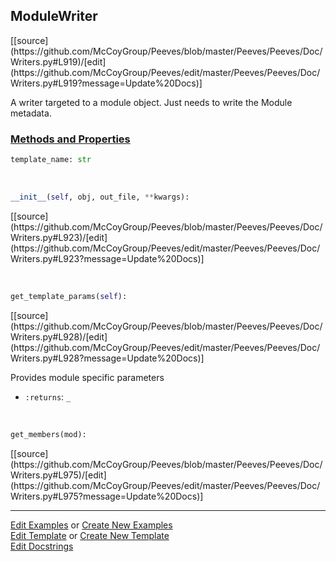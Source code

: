 ## <a id="Peeves.Peeves.Doc.Writers.ModuleWriter">ModuleWriter</a> 
<div class="docs-source-link" markdown="1">
[[source](https://github.com/McCoyGroup/Peeves/blob/master/Peeves/Peeves/Doc/Writers.py#L919)/[edit](https://github.com/McCoyGroup/Peeves/edit/master/Peeves/Peeves/Doc/Writers.py#L919?message=Update%20Docs)]
</div>

A writer targeted to a module object. Just needs to write the Module metadata.



<div class="collapsible-section">
 <div class="collapsible-section collapsible-section-header" markdown="1">
 
### <a class="collapse-link" data-toggle="collapse" href="#methods">Methods and Properties</a> <a class="float-right" data-toggle="collapse" href="#methods"><i class="fa fa-chevron-down"></i></a>

 </div>
 <div class="collapsible-section collapsible-section-body collapse" id="methods" markdown="1">

```python
template_name: str
```
<a id="Peeves.Peeves.Doc.Writers.ModuleWriter.__init__" class="docs-object-method">&nbsp;</a> 
```python
__init__(self, obj, out_file, **kwargs): 
```
<div class="docs-source-link" markdown="1">
[[source](https://github.com/McCoyGroup/Peeves/blob/master/Peeves/Peeves/Doc/Writers.py#L923)/[edit](https://github.com/McCoyGroup/Peeves/edit/master/Peeves/Peeves/Doc/Writers.py#L923?message=Update%20Docs)]
</div>

<a id="Peeves.Peeves.Doc.Writers.ModuleWriter.get_template_params" class="docs-object-method">&nbsp;</a> 
```python
get_template_params(self): 
```
<div class="docs-source-link" markdown="1">
[[source](https://github.com/McCoyGroup/Peeves/blob/master/Peeves/Peeves/Doc/Writers.py#L928)/[edit](https://github.com/McCoyGroup/Peeves/edit/master/Peeves/Peeves/Doc/Writers.py#L928?message=Update%20Docs)]
</div>

Provides module specific parameters
- `:returns`: `_`
    >

<a id="Peeves.Peeves.Doc.Writers.ModuleWriter.get_members" class="docs-object-method">&nbsp;</a> 
```python
get_members(mod): 
```
<div class="docs-source-link" markdown="1">
[[source](https://github.com/McCoyGroup/Peeves/blob/master/Peeves/Peeves/Doc/Writers.py#L975)/[edit](https://github.com/McCoyGroup/Peeves/edit/master/Peeves/Peeves/Doc/Writers.py#L975?message=Update%20Docs)]
</div>

 </div>
</div>




___

[Edit Examples](https://github.com/McCoyGroup/Peeves/edit/gh-pages/ci/examples/Peeves/Peeves/Doc/Writers/ModuleWriter.md) or 
[Create New Examples](https://github.com/McCoyGroup/Peeves/new/gh-pages/?filename=ci/examples/Peeves/Peeves/Doc/Writers/ModuleWriter.md) <br/>
[Edit Template](https://github.com/McCoyGroup/Peeves/edit/gh-pages/ci/docs/Peeves/Peeves/Doc/Writers/ModuleWriter.md) or 
[Create New Template](https://github.com/McCoyGroup/Peeves/new/gh-pages/?filename=ci/docs/templates/Peeves/Peeves/Doc/Writers/ModuleWriter.md) <br/>
[Edit Docstrings](https://github.com/McCoyGroup/Peeves/edit/master/Peeves/Peeves/Doc/Writers.py#L919?message=Update%20Docs)